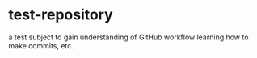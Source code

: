 # test-repository
a test subject to gain understanding of GitHub workflow
learning how to make commits, etc.



